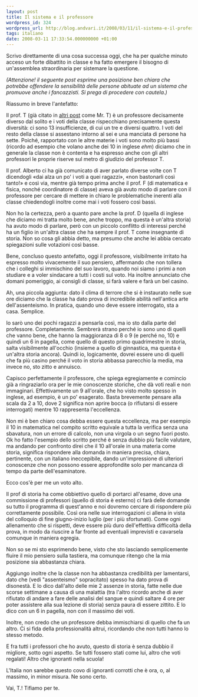 ```yaml
---
layout: post
title: Il sistema e il professore
wordpress_id: 324
wordpress_url: http://blog.andvari.it/2008/03/11/il-sistema-e-il-professore/
tags: italiano
date: 2008-03-11 17:33:54.000000000 +01:00
---
```

Scrivo direttamente di una cosa successa oggi, che ha per qualche minuto acceso un forte dibattito in classe e ha fatto emergere il bisogno di un'assemblea straordinaria per sistemare la questione.

<em>(Attenzione! il seguente post esprime una posizione ben chiara che potrebbe offendere la sensibilità delle persone abituate ad un sistema che promuove anche i fancazzisti. Si prega di procedere con cautela.)</em>

<!--more-->
Riassumo in breve l'antefatto:

Il prof. T (già citato in <a href="http://blog.andvari.it/2007/11/13/citazie-scolastiche/">altri post</a> come Mr. T) è un professore decisamente diverso dal solito e i voti della classe rispecchiano precisamente questa diversità: ci sono 13 insufficienze, di cui un tre e diversi quattro. I voti del resto della classe si assestano intorno al sei e una manciata di persone ha sette.  Poiché, rapportato con le altre materie i voti sono molto più bassi (ricordo ad esempio che volano anche dei 10 in inglese *ehm*) diciamo che in generale la classe non è contenta e ha espresso anche con gli altri professori le proprie riserve sul metro di giudizio del professor T.

Il prof. Alberto ci ha già comunicato di aver parlato diverse volte con T dicendogli «dai alza un po' i voti a quei ragazzi», «non bastonarli così tanto!» e così via, mentre già tempo prima anche il prof. F (di matematica e fisica, nonché coordinatore di classe) aveva già avuto modo di parlare con il professore per cercare di mettere in chiaro le problematiche inerenti alla classe chiedendogli inoltre come mai i voti fossero così bassi.

Non ho la certezza, però a quanto pare anche la prof. D (quella di inglese che diciamo mi tratta molto bene, anche troppo, ma questa è un'altra storia) ha avuto modo di parlare, però con un piccolo conflitto di interessi perché ha un figlio in un'altra classe che ha sempre il prof. T come insegnante di storia. Non so cosa gli abbia detto, ma presumo che anche lei abbia cercato spiegazioni sulle votazioni così basse.

Bene, concluso questo antefatto, oggi il professore, visibilmente irritato ha espresso molto vivacemente il suo pensiero, affermando che non tollera che i colleghi si immischino del suo lavoro, quando noi siamo i primi a non studiare e a voler sindacare a tutti i costi sul voto. Ha inoltre annunciato che domani pomeriggio, ai consigli di classe, si farà valere e farà un bel casino.

Ah, una piccola aggiunta: dato il clima di terrore che si è instaurato nelle sue ore diciamo che la classe ha dato prova di incredibile abilità nell'antica arte dell'assenteismo. In pratica, quando uno deve essere interrogato, sta a casa. Semplice.

Io sarò uno dei pochi ragazzi a pensarla così, ma io sto dalla parte del professore. Completamente.
Sembrerà strano perché io sono uno di quelli che vanno bene, che hanno la maggioranza di 8 o 9 (e perché no, 10) e quindi un 6 in pagella, come quello di questo primo quadrimestre in storia, salta visibilmente all'occhio (insieme a quello di ginnastica, ma questa è un'altra storia ancora). Quindi io, logicamente, dovrei essere uno di quelli che fa più casino perché il voto in storia abbassa parecchio la media, ma invece no, sto zitto e annuisco.

Capisco perfettamente il professore, che spiega egregiamente e comincio già a ringraziarlo ora per le mie conoscenze storiche, che dà voti reali e non immaginari. Effettivamente un 9 all'orale, che ho visto molto spesso in inglese, ad esempio, è un po' esagerato. Basta brevemente pensare alla scala da 2 a 10, dove 2 significa non aprire bocca (o rifiutarsi di essere interrogati) mentre 10 rappresenta l'eccellenza.

Non mi è ben chiaro cosa debba essere questa eccellenza, ma per esempio il 10 in matematica nel compito scritto equivale a tutta la verifica senza una sbavatura, non un errore di calcolo, non una virgola o un segno fuori posto. Ok ho fatto l'esempio dello scritto perché è senza dubbio più facile valutare, ma andando per confronto direi che il 10 all'orale in una materia come storia, significa rispondere alla domanda in maniera precisa, chiara, pertinente, con un italiano ineccepibile, dando un'impressione di ulteriori conoscenze che non possono essere approfondite solo per mancanza di tempo da parte dell'esaminatore.

Ecco cos'è per me un voto alto.

Il prof di storia ha come obbiettivo quello di portarci all'esame, dove una commissione di professori (quello di storia è esterno) ci farà delle domande su tutto il programma di quest'anno e noi dovremo cercare di rispondere più correttamente possibile. Così ora nelle sue interrogazioni ci allena in vista del colloquio di fine giugno-inizio luglio (per i più sfortunati). Come ogni allenamento che si rispetti, deve essere più duro dell'effettiva difficoltà della prova, in modo da riuscire a far fronte ad eventuali imprevisti e cavarsela comunque in maniera egregia.

Non so se mi sto esprimendo bene, visto che sto lasciando semplicemente fluire il mio pensiero sulla tastiera, ma comunque ritengo che la mia posizione sia abbastanza chiara.

Aggiungo inoltre che la classe non ha abbastanza credibilità per lamentarsi, dato che (vedi "assenteismo" sopracitato) spesso ha dato prova di disonestà. E lo dico dall'alto delle mie 2 assenze in storia, fatte nelle due scorse settimane a causa di una malattia (tra l'altro ricordo anche di aver rifiutato di andare a fare delle analisi del sangue e quindi saltare 4 ore per poter assistere alla sua lezione di storia) senza paura di essere zittito. E lo dico con un 6 in pagella, non con il massimo dei voti.

Inoltre, non credo che un professore debba immischiarsi di quello che fa un altro. Ci si fida della professionalità altrui, ricordando che non tutti hanno lo stesso metodo.

E fra tutti i professori che ho avuto, questo di storia è senza dubbio il migliore, sotto ogni aspetto. Se tutti fossero stati come lui, altro che voti regalati! Altro che ignoranti nella scuola!

L'Italia non sarebbe questo covo di ignoranti corrotti che è ora, o, al massimo, in minor misura. Ne sono certo.

Vai, T.! Tifiamo per te.
